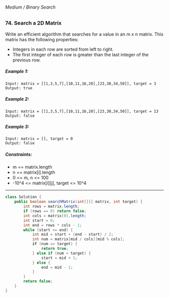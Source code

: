 ###### Medium / Binary Search

### 74. Search a 2D Matrix

Write an efficient algorithm that searches for a value in an m x n matrix. This matrix has the following properties:

* Integers in each row are sorted from left to right.
* The first integer of each row is greater than the last integer of the previous row.
 

##### Example 1:

```
Input: matrix = [[1,3,5,7],[10,11,16,20],[23,30,34,50]], target = 3
Output: true
```
##### Example 2:

```
Input: matrix = [[1,3,5,7],[10,11,16,20],[23,30,34,50]], target = 13
Output: false
```
##### Example 3:
```
Input: matrix = [], target = 0
Output: false
``` 

##### Constraints:

* m == matrix.length
* n == matrix[i].length
* 0 <= m, n <= 100
* -10^4 <= matrix[i][j], target <= 10^4

***

```java
class Solution {
    public boolean searchMatrix(int[][] matrix, int target) {
        int rows = matrix.length;
        if (rows == 0) return false;
        int cols = matrix[0].length;
        int start = 0;
        int end = rows * cols - 1;
        while (start <= end) {
            int mid = start + (end - start) / 2;
            int num = matrix[mid / cols][mid % cols];
            if (num == target) {
                return true;
            } else if (num < target) {
                start = mid + 1;
            } else {
                end = mid - 1;
            }
        }
        return false;
    }
}
```
